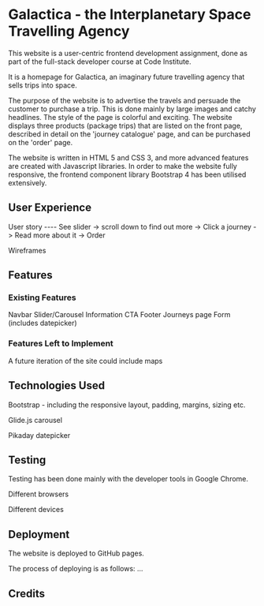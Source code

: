 # Galactica - the Interplanetary Space Travelling Agency

This website is a user-centric frontend development assignment, done as part of the full-stack developer course at Code Institute.

It is a homepage for Galactica, an imaginary future travelling agency that sells trips into space.

The purpose of the website is to advertise the travels and persuade the customer to purchase a trip. This is done mainly by large images and catchy headlines. 
The style of the page is colorful and exciting. The website displays three products (package trips) that are listed on the front page, described in detail on 
the 'journey catalogue' page, and can be purchased on the 'order' page.

The website is written in HTML 5 and CSS 3, and more advanced features are created with Javascript libraries. In order to make the website fully responsive,
the frontend component library Bootstrap 4 has been utilised extensively.

## User Experience

User story ---- See slider -> scroll down to find out more -> Click a journey -> Read more about it -> Order

Wireframes

## Features

### Existing Features

Navbar
Slider/Carousel
Information
CTA
Footer
Journeys page
Form (includes datepicker)

### Features Left to Implement

A future iteration of the site could include maps 

## Technologies Used

Bootstrap - including the responsive layout, padding, margins, sizing etc.

Glide.js carousel

Pikaday datepicker

## Testing

Testing has been done mainly with the developer tools in Google Chrome.

Different browsers

Different devices

## Deployment

The website is deployed to GitHub pages.

The process of deploying is as follows: ...

## Credits
